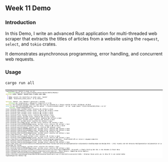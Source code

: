 ## Week 11 Demo

### Introduction

In this Demo, I write an advanced Rust application for multi-threaded web scraper that extracts the titles of articles from a website using the ```reqwest```, ```select```, and ```tokio``` crates. 

It demonstrates asynchronous programming, error handling, and concurrent web requests.

### Usage

```sh
cargo run all
```


![](../images/demo11.png)

